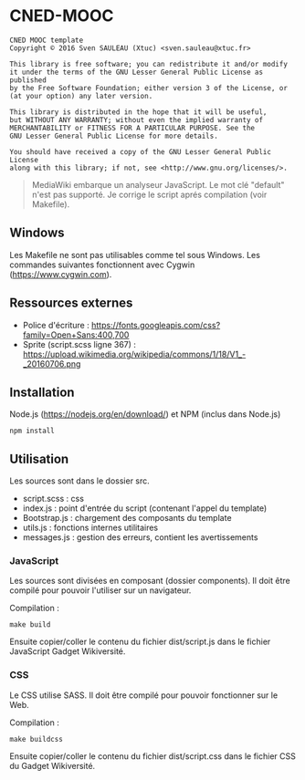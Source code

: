 CNED-MOOC
===

```
CNED MOOC template
Copyright © 2016 Sven SAULEAU (Xtuc) <sven.sauleau@xtuc.fr>

This library is free software; you can redistribute it and/or modify
it under the terms of the GNU Lesser General Public License as published
by the Free Software Foundation; either version 3 of the License, or
(at your option) any later version.

This library is distributed in the hope that it will be useful,
but WITHOUT ANY WARRANTY; without even the implied warranty of
MERCHANTABILITY or FITNESS FOR A PARTICULAR PURPOSE. See the
GNU Lesser General Public License for more details.

You should have received a copy of the GNU Lesser General Public License
along with this library; if not, see <http://www.gnu.org/licenses/>.
```

> MediaWiki embarque un analyseur JavaScript. Le mot clé "default" n'est pas supporté. Je corrige le script aprés compilation (voir Makefile).

## Windows

Les Makefile ne sont pas utilisables comme tel sous Windows. Les commandes suivantes fonctionnent avec Cygwin (https://www.cygwin.com).

## Ressources externes

* Police d'écriture : https://fonts.googleapis.com/css?family=Open+Sans:400,700
* Sprite (script.scss ligne 367) : https://upload.wikimedia.org/wikipedia/commons/1/18/V1_-_20160706.png

## Installation

Node.js (https://nodejs.org/en/download/) et NPM (inclus dans Node.js)

```shell
npm install
```

## Utilisation

Les sources sont dans le dossier src.

* script.scss : css
* index.js : point d'entrée du script (contenant l'appel du template)
* Bootstrap.js : chargement des composants du template
* utils.js : fonctions internes utilitaires
* messages.js : gestion des erreurs, contient les avertissements

### JavaScript

Les sources sont divisées en composant (dossier components). Il doit être compilé pour pouvoir l'utiliser sur un navigateur.

Compilation :
```shell
make build
```

Ensuite copier/coller le contenu du fichier dist/script.js dans le fichier JavaScript Gadget Wikiversité.

### CSS

Le CSS utilise SASS. Il doit être compilé pour pouvoir fonctionner sur le Web.

Compilation :
```shell
make buildcss
```

Ensuite copier/coller le contenu du fichier dist/script.css dans le fichier CSS du Gadget Wikiversité.
